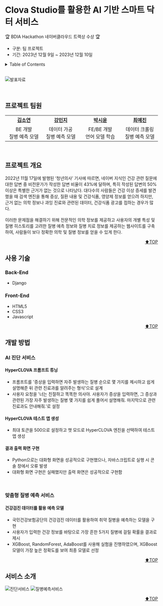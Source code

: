 <a name="top"></a>

# Clova Studio를 활용한 AI 기반 스마트 닥터 서비스
🏆 BDIA Hackathon 네이버클라우드 트랙상 수상 🏆
- 구분: 팀 프로젝트
- 기간: 2023년 12월 9일 ~ 2023년 12월 10일

<details>
  <summary>Table of Contents</summary>
  
  1. [프로젝트 팀원](#프로젝트-팀원)
  2. [프로젝트 개요](#프로젝트-개요)
  3. [사용 기술](#사용-기술)
  4. [개발 방법](#개발-방법)
      * [AI 진단 서비스](#ai-진단-서비스)
      * [맞춤형 질병 예측 서비스](#맞춤형-질병-예측-서비스)
  5. [서비스 소개](#서비스-소개)

</details>
<br>

![발표자료](https://github.com/user-attachments/assets/7791ff2c-c291-48a9-a8e5-5f16d2541783)

<br>

## 프로젝트 팀원

<table>
    <tr align="center">
        <td style="width:300px;"><a href="https://github.com/xx-Sommer-xx"><b>김소연</b></a></td>
        <td style="width:300px;"><a href="https://github.com/saeuggang10"><b>강민지</b></a></td>
        <td style="width:300px;"><a href="https://github.com/s53uni"><b>박시윤</b></a></td>
        <td style="width:300px;"><a href="https://github.com/Erin-53"><b>최예진</b></a></td>
    </tr>
    <tr align="center">
        <td>BE 개발<br>질병 예측 모델</td>
        <td>데이터 가공<br>질병 예측 모델</td>
        <td>FE/BE 개발<br>언어 모델 학습</td>
        <td>데이터 크롤링<br>질병 예측 모델</td>
    </tr>
</table>

<br>

## 프로젝트 개요
2022년 11월 17일에 발행된 ‘청년의사’ 기사에 따르면, 네이버 지식인 건강 관련 질문에 대한 답변 중 비전문가가 작성한 답변 비율이 43%에 달하며, 특히 작성된 답변의 50% 이상은 특별한 근거가 없는 것으로 나타났다. 
대다수의 사람들은 건강 이상 증세를 발견했을 때 검색 엔진을 통해 증상, 질환 내용 및 건강식품, 영양제 정보를 얻으려 하지만, 근거 없는 의학 정보나 과잉 진료와 관련된 데이터, 건강식품 광고를 접하는 경우가 많다.
<br><br>
이러한 문제점을 해결하기 위해 전문적인 의학 정보를 제공하고 사용자의 개별 특성 및 질병 히스토리를 고려한 질병 예측 정보와 질병 치료 정보를 제공하는 웹사이트를 구축하여, 
사람들이 보다 정확한 의학 및 질병 정보를 얻을 수 있게 한다.

<p align="right"><a href="#top">⬆️TOP</a></p>

## 사용 기술
### Back-End
* Django

### Front-End
* HTML5
* CSS3
* Javascript

<p align="right"><a href="#top">⬆️TOP</a></p>

## 개발 방법
### AI 진단 서비스
#### HyperCLOVA 프롬프트 튜닝
- 프롬프트를 '증상을 입력하면 자주 발생하는 질병 순으로 몇 가지를 제시하고 쉽게 설명해준 뒤 관련 진료과를 알려주는 형식'으로 설계
- 사용자 요청을 '너는 친절하고 똑똑한 의사야. 사용자가 증상을 입력하면, 그 증상과 관련된 가장 자주 발생하는 질병 몇 가지를 쉽게 풀어서 설명해줘. 마지막으로 관련 진료과도 안내해줘.'로 설정

#### HyperCLOVA 테스트 앱 생성
- 최대 토큰을 500으로 설정하고 챗 모드로 HyperCLOVA 엔진을 선택하여 테스트 앱 생성

#### 결과 출력 화면 구현
- Python으로는 대화형 화면을 성공적으로 구현했으나, 자바스크립트로 실행 시 콘솔 창에서 오류 발생
- 대화형 화면 구현은 실패했지만 출력 화면은 성공적으로 구현함

<br>

### 맞춤형 질병 예측 서비스

#### 건강검진 데이터를 활용 예측 모델
- 국민건강보험공단의 건강검진 데이터를 활용하여 취약 질병을 예측하는 모델을 구현
- 사용자가 입력한 건강 정보를 바탕으로 가장 흔한 5가지 질병에 걸릴 확률을 결과로 제시
- XGBoost, RandomForest, AdaBoost를 사용해 실험을 진행하였으며, XGBoost 모델이 가장 높은 정확도를 보여 최종 모델로 선정

<p align="right"><a href="#top">⬆️TOP</a></p>


## 서비스 소개

![진단서비스](https://github.com/user-attachments/assets/7de3b3bb-3ebc-4b3c-85ea-d1a94df5d889)
![질병예측서비스](https://github.com/user-attachments/assets/0916f3be-e01e-43c4-bd4a-66eb6be29dac)

<p align="right"><a href="#top">⬆️TOP</a></p>







